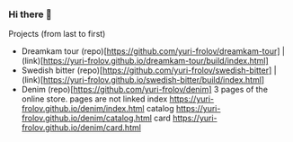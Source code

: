 ### Hi there 👋
Projects (from last to first)
- Dreamkam tour (repo)[https://github.com/yuri-frolov/dreamkam-tour] | (link)[https://yuri-frolov.github.io/dreamkam-tour/build/index.html]
- Swedish bitter (repo)[https://github.com/yuri-frolov/swedish-bitter] | (link)[https://yuri-frolov.github.io/swedish-bitter/build/index.html]
- Denim (repo)[https://github.com/yuri-frolov/denim]
    3 pages of the online store. pages are not linked
    index https://yuri-frolov.github.io/denim/index.html
    catalog https://yuri-frolov.github.io/denim/catalog.html
    card https://yuri-frolov.github.io/denim/card.html
<!--
**yuri-frolov/yuri-frolov** is a ✨ _special_ ✨ repository because its `README.md` (this file) appears on your GitHub profile.

Here are some ideas to get you started:

- 🔭 I’m currently working on ...
- 🌱 I’m currently learning ...
- 👯 I’m looking to collaborate on ...
- 🤔 I’m looking for help with ...
- 💬 Ask me about ...
- 📫 How to reach me: ...
- 😄 Pronouns: ...
- ⚡ Fun fact: ...
-->
